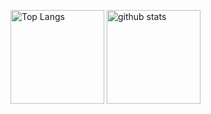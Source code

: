 <p align="left"> 
  <img alt="Top Langs" height="150px" src="https://github-readme-stats.vercel.app/api/top-langs/?username=Lenu-com&layout=compact&show_icons=true&theme=onedark" />
  <img alt="github stats" height="150px" src="https://github-readme-stats.vercel.app/api?username=Lenu-com&theme=onedark&show_icons=ture" />
</p>
